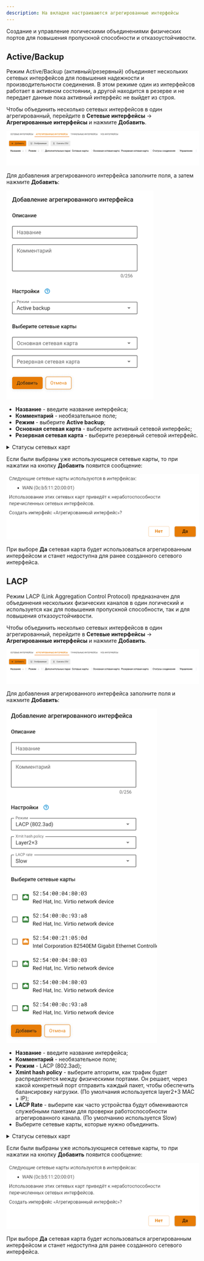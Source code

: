 ```yaml
---
description: На вкладке настраиваются агрегированные интерфейсы
---
```

Создание и управление логическими объединениями физических портов для повышения пропускной способности и отказоустойчивости.

## Active/Backup

Режим Active/Backup (активный/резервный) объединяет нескольких сетевых интерфейсов для повышения надежности и производительности соединения. В этом режиме один из интерфейсов работает в активном состоянии, а другой находится в резерве и не передает данные пока активный интерфейс не выйдет из строя.

Чтобы объединить несколько сетевых интерфейсов в один агрегированный, перейдите в **Сетевые интерфейсы** -> **Агрегированные интерфейсы** и нажмите **Добавить**.

![](/.gitbook/assets/aggregated-interfaces1.png)

Для добавления агрегированного интерфейса заполните поля, а затем нажмите **Добавить**:

![](/.gitbook/assets/aggregated-interfaces2.png)

* **Название** - введите название интерфейса;
* **Комментарий** - необязательное поле;
* **Режим** - выберите **Active backup**;
* **Основная сетевая карта** - выберите активный сетевой интерфейс;
* **Резервная сетевая карта** - выберите резервный сетевой интерфейс.

<details>
<summary>Статусы сетевых карт</summary>

![](/.gitbook/assets/icon-agg1.png) - Сетевая карта уже используется другим интерфейсом.

![](/.gitbook/assets/icon-agg.png) - Сетевая карта не используется.

</details>

Если были выбраны уже использующиеся сетевые карты, то при нажатии на кнопку **Добавить** появится сообщение:

![](/.gitbook/assets/interfaces20.png)

При выборе **Да** сетевая карта будет использоваться агрегированным интерфейсом и станет недоступна для ранее созданного сетевого интерфейса.

## LACP

Режим LACP (Link Aggregation Control Protocol) предназначен для объединения нескольких физических каналов в один логический и используется как для повышения пропускной способности, так и для повышения отказоустойчивости.

Чтобы объединить несколько сетевых интерфейсов в один агрегированный, перейдите в **Сетевые интерфейсы** -> **Агрегированные интерфейсы** и нажмите **Добавить**.

![](/.gitbook/assets/aggregated-interfaces1.png)

Для добавления агрегированного интерфейса заполните поля и нажмите **Добавить**:

![](/.gitbook/assets/aggregated-interfaces3.png)

* **Название** - введите название интерфейса;
* **Комментарий** - необязательное поле;
* **Режим** - LACP (802.3ad);
* **Xmint hash policy** - выберите алгоритм, как трафик будет распределяется между физическими портами. Он решает, через какой конкретный порт отправить каждый пакет, чтобы обеспечить балансировку нагрузки. (По умолчания используется layer2+3 MAC + IP);
* **LACP Rate** - выберите как часто устройства будут обмениваются служебными пакетами для проверки работоспособности агрегированного канала. (По умолчанию используется Slow)
* Выберите сетевые карты, которые нужно объединить.

<details>
<summary>Статусы сетевых карт</summary>

![](/.gitbook/assets/icon-agg1.png) - Сетевая карта уже используется другим интерфейсом.

![](/.gitbook/assets/icon-agg.png) - Сетевая карта не используется.

</details>

Если были выбраны уже использующиеся сетевые карты, то при нажатии на кнопку **Добавить** появится сообщение:

![](/.gitbook/assets/interfaces20.png)

При выборе **Да** сетевая карта будет использоваться агрегированным интерфейсом и станет недоступна для ранее созданного сетевого интерфейса.